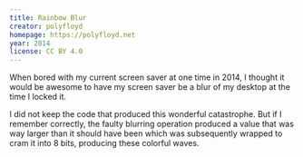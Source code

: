 ```yaml
---
title: Rainbow Blur
creator: polyfloyd
homepage: https://polyfloyd.net
year: 2014
license: CC BY 4.0
---
```


When bored with my current screen saver at one time in 2014, I thought it would
be awesome to have my screen saver be a blur of my desktop at the time I locked
it.

I did not keep the code that produced this wonderful catastrophe. But if I
remember correctly, the faulty blurring operation produced a value that was way
larger than it should have been which was subsequently wrapped to cram it into
8 bits, producing these colorful waves.
